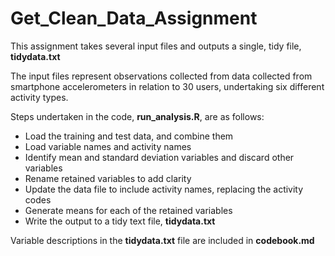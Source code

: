 # Get_Clean_Data_Assignment
This assignment takes several input files and outputs a single, tidy file, **tidydata.txt**

The input files represent observations collected from data collected from smartphone accelerometers in relation to 30 users, undertaking six different activity types.

Steps undertaken in the code, **run_analysis.R**, are as follows:
* Load the training and test data, and combine them 
* Load variable names and activity names
* Identify mean and standard deviation variables and discard other variables
* Rename retained variables to add clarity
* Update the data file to include activity names, replacing the activity codes
* Generate means for each of the retained variables
* Write the output to a tidy text file, **tidydata.txt**

Variable descriptions in the **tidydata.txt** file are included in **codebook.md**
